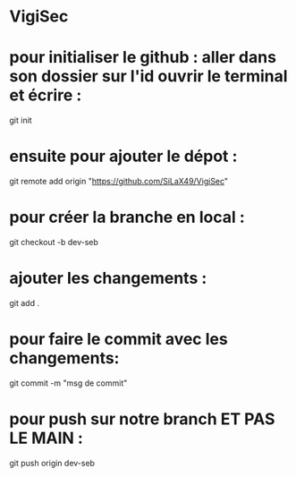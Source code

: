 # VigiSec

# pour initialiser le github : aller dans son dossier sur l'id ouvrir le terminal et écrire :

git init

# ensuite pour ajouter le dépot :

git remote add origin "https://github.com/SiLaX49/VigiSec"

# pour créer la branche en local :

git checkout -b dev-seb

# ajouter les changements :

git add .

# pour faire le commit avec les changements:

git commit -m "msg de commit"

# pour push sur notre branch ET PAS LE MAIN :

git push origin dev-seb
